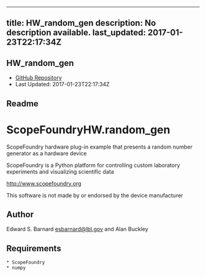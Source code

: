 
---
title: HW_random_gen
description: No description available.
last_updated: 2017-01-23T22:17:34Z
---

## HW_random_gen

- [GitHub Repository](https://github.com/ScopeFoundry/HW_random_gen)
- Last Updated: 2017-01-23T22:17:34Z

## Readme

ScopeFoundryHW.random_gen
===========================

ScopeFoundry hardware plug-in example that presents a random number
generator as a hardware device

ScopeFoundry is a Python platform for controlling custom laboratory 
experiments and visualizing scientific data

<http://www.scopefoundry.org>

This software is not made by or endorsed by the device manufacturer


Author
----------

Edward S. Barnard <esbarnard@lbl.gov> and Alan Buckley


Requirements
------------

	* ScopeFoundry
	* numpy

